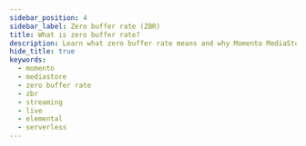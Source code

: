 ```yaml
---
sidebar_position: 4
sidebar_label: Zero buffer rate (ZBR)
title: What is zero buffer rate?
description: Learn what zero buffer rate means and why Momento MediaStore is the perfect option to get it.
hide_title: true
keywords:
  - momento
  - mediastore
  - zero buffer rate
  - zbr
  - streaming
  - live
  - elemental
  - serverless
---
```

